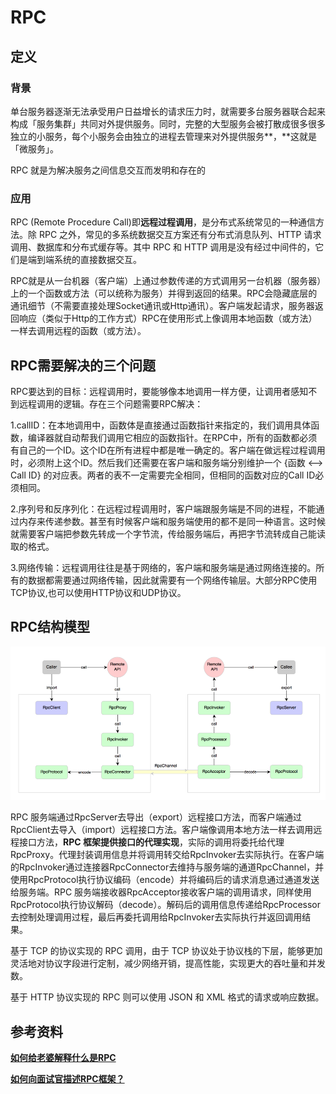 # RPC

## 定义

### 背景

单台服务器逐渐无法承受用户日益增长的请求压力时，就需要多台服务器联合起来构成「服务集群」共同对外提供服务。同时，完整的大型服务会被打散成很多很多独立的小服务，每个小服务会由独立的进程去管理来对外提供服务**，**这就是「微服务」。

RPC 就是为解决服务之间信息交互而发明和存在的

### 应用

RPC (Remote Procedure Call)即**远程过程调用**，是分布式系统常见的一种通信方法。除 RPC 之外，常见的多系统数据交互方案还有分布式消息队列、HTTP 请求调用、数据库和分布式缓存等。其中 RPC 和 HTTP 调用是没有经过中间件的，它们是端到端系统的直接数据交互。

RPC就是从一台机器（客户端）上通过参数传递的方式调用另一台机器（服务器）上的一个函数或方法（可以统称为服务）并得到返回的结果。RPC会隐藏底层的通讯细节（不需要直接处理Socket通讯或Http通讯）。客户端发起请求，服务器返回响应（类似于Http的工作方式）RPC在使用形式上像调用本地函数（或方法）一样去调用远程的函数（或方法）。

## **RPC需要解决的三个问题**

RPC要达到的目标：远程调用时，要能够像本地调用一样方便，让调用者感知不到远程调用的逻辑。存在三个问题需要RPC解决：

1.callID：在本地调用中，函数体是直接通过函数指针来指定的，我们调用具体函数，编译器就自动帮我们调用它相应的函数指针。在RPC中，所有的函数都必须有自己的一个ID。这个ID在所有进程中都是唯一确定的。客户端在做远程过程调用时，必须附上这个ID。然后我们还需要在客户端和服务端分别维护一个 {函数 <--> Call ID} 的对应表。两者的表不一定需要完全相同，但相同的函数对应的Call ID必须相同。

2.序列号和反序列化：在远程过程调用时，客户端跟服务端是不同的进程，不能通过内存来传递参数。甚至有时候客户端和服务端使用的都不是同一种语言。这时候就需要客户端把参数先转成一个字节流，传给服务端后，再把字节流转成自己能读取的格式。

3.网络传输：远程调用往往是基于网络的，客户端和服务端是通过网络连接的。所有的数据都需要通过网络传输，因此就需要有一个网络传输层。大部分RPC使用TCP协议,也可以使用HTTP协议和UDP协议。

## RPC结构模型

![pic](https://github.com/solo941/notes/blob/master/计算机网络/pics/1779921-d66a7ff6caad8955.png)

RPC 服务端通过RpcServer去导出（export）远程接口方法，而客户端通过RpcClient去导入（import）远程接口方法。客户端像调用本地方法一样去调用远程接口方法，**RPC 框架提供接口的代理实现**，实际的调用将委托给代理RpcProxy。代理封装调用信息并将调用转交给RpcInvoker去实际执行。在客户端的RpcInvoker通过连接器RpcConnector去维持与服务端的通道RpcChannel，并使用RpcProtocol执行协议编码（encode）并将编码后的请求消息通过通道发送给服务端。RPC 服务端接收器RpcAcceptor接收客户端的调用请求，同样使用RpcProtocol执行协议解码（decode）。解码后的调用信息传递给RpcProcessor去控制处理调用过程，最后再委托调用给RpcInvoker去实际执行并返回调用结果。

基于 TCP 的协议实现的 RPC 调用，由于 TCP 协议处于协议栈的下层，能够更加灵活地对协议字段进行定制，减少网络开销，提高性能，实现更大的吞吐量和并发数。

基于 HTTP 协议实现的 RPC 则可以使用 JSON 和 XML 格式的请求或响应数据。

## 参考资料

[**如何给老婆解释什么是RPC**](https://www.jianshu.com/p/2accc2840a1b)

[**如何向面试官描述RPC框架？**](https://www.jianshu.com/p/28e48e5f9c73)